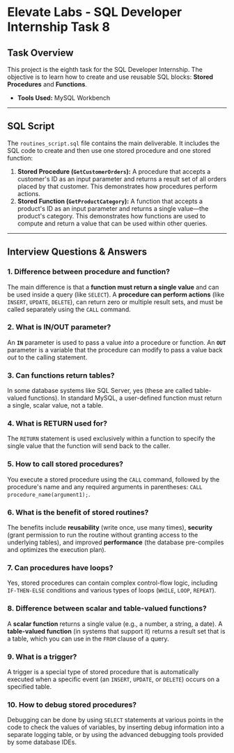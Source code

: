 # Elevate Labs - SQL Developer Internship Task 8

## Task Overview
This project is the eighth task for the SQL Developer Internship. The objective is to learn how to create and use reusable SQL blocks: **Stored Procedures** and **Functions**.

- **Tools Used:** MySQL Workbench

---
## SQL Script
The `routines_script.sql` file contains the main deliverable. It includes the SQL code to create and then use one stored procedure and one stored function:
1.  **Stored Procedure (`GetCustomerOrders`):** A procedure that accepts a customer's ID as an input parameter and returns a result set of all orders placed by that customer. This demonstrates how procedures perform actions.
2.  **Stored Function (`GetProductCategory`):** A function that accepts a product's ID as an input parameter and returns a single value—the product's category. This demonstrates how functions are used to compute and return a value that can be used within other queries.

---
## Interview Questions & Answers

### 1. Difference between procedure and function?
The main difference is that a **function must return a single value** and can be used inside a query (like `SELECT`). A **procedure can perform actions** (like `INSERT`, `UPDATE`, `DELETE`), can return zero or multiple result sets, and must be called separately using the `CALL` command.

### 2. What is IN/OUT parameter?
An **`IN`** parameter is used to pass a value *into* a procedure or function. An **`OUT`** parameter is a variable that the procedure can modify to pass a value back *out* to the calling statement.

### 3. Can functions return tables?
In some database systems like SQL Server, yes (these are called table-valued functions). In standard MySQL, a user-defined function must return a single, scalar value, not a table.

### 4. What is RETURN used for?
The `RETURN` statement is used exclusively within a function to specify the single value that the function will send back to the caller.

### 5. How to call stored procedures?
You execute a stored procedure using the `CALL` command, followed by the procedure's name and any required arguments in parentheses: `CALL procedure_name(argument1);`.

### 6. What is the benefit of stored routines?
The benefits include **reusability** (write once, use many times), **security** (grant permission to run the routine without granting access to the underlying tables), and improved **performance** (the database pre-compiles and optimizes the execution plan).

### 7. Can procedures have loops?
Yes, stored procedures can contain complex control-flow logic, including `IF-THEN-ELSE` conditions and various types of loops (`WHILE`, `LOOP`, `REPEAT`).

### 8. Difference between scalar and table-valued functions?
A **scalar function** returns a single value (e.g., a number, a string, a date). A **table-valued function** (in systems that support it) returns a result set that is a table, which you can use in the `FROM` clause of a query.

### 9. What is a trigger?
A trigger is a special type of stored procedure that is automatically executed when a specific event (an `INSERT`, `UPDATE`, or `DELETE`) occurs on a specified table.

### 10. How to debug stored procedures?
Debugging can be done by using `SELECT` statements at various points in the code to check the values of variables, by inserting debug information into a separate logging table, or by using the advanced debugging tools provided by some database IDEs.
